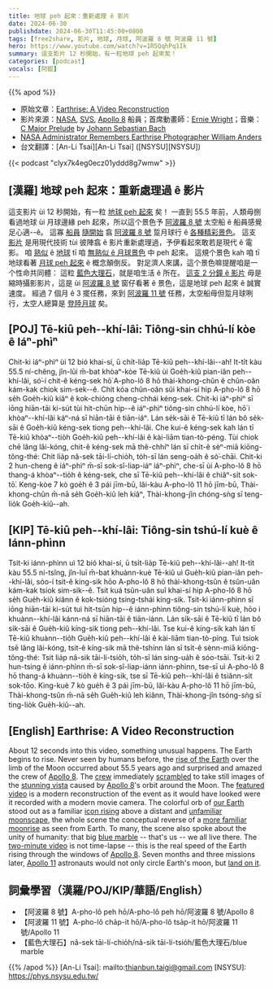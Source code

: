 ```yaml
---
title: 地球 peh 起來：重新處理 ê 影片
date: 2024-06-30
publishdate: 2024-06-30T11:45:00+0800
tags: [free2share, 影片, 地球, 月球, 阿波羅 8 號 阿波羅 11 號]
hero: https://www.youtube.com/watch?v=1R5QqhPq1Ik
summary: 這支影片 12 秒開始，有一粒地球 peh 起來矣！
categories: [podcast]
vocals: [阿錕]
---
```


{{% apod %}}

- 原始文章：[Earthrise: A Video Reconstruction](https://apod.nasa.gov/apod/ap240630.html)
- 影片來源：[NASA][NASA], [SVS][SVS], [Apollo 8][Apollo 8] 船員；首席動畫師：[Ernie Wright][Ernie Wright]；音樂：[C Major Prelude](https://en.wikipedia.org/wiki/Prelude_and_Fugue_in_C_major,_BWV_846) by [Johann Sebastian Bach](https://en.wikipedia.org/wiki/Johann_Sebastian_Bach)
- [NASA Administrator Remembers Earthrise Photographer William Anders](https://www.nasa.gov/news-release/nasa-administrator-remembers-apollo-astronaut-williams-anders/)
- 台文翻譯：[An-Li Tsai][An-Li Tsai] ([NSYSU][NSYSU])

{{< podcast "clyx7k4eg0ecz01yddd8g7wmw" >}}

## [漢羅] 地球 peh 起來：重新處理過 ê 影片
這支影片 ùi 12 秒開始，有一粒 [地球 peh 起來][rise of the Earth] 矣！
一直到 55.5 年前，人類毋捌看過地球 ùi 月球邊緣 peh 起來，所以這个景色予 [阿波羅 8 號][Apollo 8 a] 太空船 ê 船員感覺足心適--ê。
這寡 [船員][crew] [隨開始][scrambled] 翕 [阿波羅 8 號][Apollo 8 b] 踅月球行 ê [各種精彩景色][stunning vista]。
這支 [影片][featured video] 是用現代技術 tùi 彼陣翕 ê 影片重新處理過，予伊看起來敢若是現代 ê 電影。
咱 [熟似][icon rising] ê [地球][our Earth] tī 咱 [無熟似 ê 月球景色][unfamiliar moonscape] 中 peh 起來。
這規个景色 kah 咱 tī 地球看著 [月球 peh 起來][more familiar moonrise] ê 概念顛倒反。
對足濟人來講，這个景色嘛提醒咱是一个性命共同體：
這粒 [藍色大理石][blue marble]，就是咱生活 ê 所在。
[這支 2 分鐘 ê 影片][two-minute video] 毋是縮時攝影影片，這是 ùi [阿波羅 8 號][Apollo 8 c] 窗仔看著 ê 景色，這是地球 peh 起來 ê 誠實速度。
經過 7 個月 ê 3 擺任務，來到 [阿波羅 11 號][Apollo 11] 任務，太空船毋但踅月球咧行，太空人總算是 [登陸月球][land on it] 矣。

## [POJ] Tē-kiû peh--khí-lâi: Tiông-sin chhú-lí kòe ê Iáⁿ-phìⁿ
Chit-ki iáⁿ-phìⁿ ùi 12 bió khai-sí, ū chi̍t-lia̍p Tē-kiû peh--khí-lâi--ah!
It-ti̍t kàu 55.5 ní-chêng, jîn-lūi m̄-bat khòaⁿ-kòe Tē-kiû ùi Goe̍h-kiû pian-iân peh--khí-lâi, só͘-í chit-ê kéng-sek hō͘ A-pho-lô 8 hō thài-khong-chûn ê chûn-oân kám-kak chiok sim-sek--ê.
Chit kóa chûn-oân sûi khai-sí hip A-pho-lô 8 hō se̍h Goe̍h-kiû kiâⁿ ê kok-chióng cheng-chhái kéng-sek.
Chit-ki iáⁿ-phìⁿ sī iōng hiān-tāi ki-su̍t tùi hit-chūn hip--ê iáⁿ-phìⁿ tiông-sin chhú-lí kòe, hō͘ i khòaⁿ--khí-lâi káⁿ-ná sī hiān-tāi ê tiān-iáⁿ.
Lán se̍k-sāi ê Tē-kiû tī lán bô se̍k-sāi ê Goe̍h-kiû kéng-sek tiong peh--khí-lâi.
Che kui-ê kéng-sek kah lán tī Tē-kiû khòaⁿ--tio̍h Goe̍h-kiû peh--khí-lâi ê kài-liām tian-tò-péng.
Tùi chiok chē lâng lâi-kóng, chit-ê kéng-sek mā thê-chhíⁿ lán sī chi̍t-ê sèⁿ-miā kiōng-tông-thé:
Chit lia̍p nâ-sek tāi-lí-chio̍h, to̍h-sī lán seng-oa̍h ê só͘-chāi.
Chit-ki 2 hun-cheng ê iáⁿ-phìⁿ m̄-sī sok-sî-liap-iáⁿ iáⁿ-phìⁿ, che-sī ùi A-pho-lô 8 hō thang-á khòaⁿ--tio̍h ê kéng-sek, che sī Tē-kiû peh--khí-lâi ê chiâⁿ-si̍t sok-tō͘.
Keng-kòe 7 kò goe̍h ê 3 pái jīm-bū, lâi-kàu A-pho-lô 11 hō jīm-bū, Thài-khong-chûn m̄-nā se̍h Goe̍h-kiû leh kiâⁿ, Thài-khong-jîn chóng-sǹg sī teng-lio̍k Goe̍h-kiû--ah.

## [KIP] Tē-kiû peh--khí-lâi: Tiông-sin tshú-lí kuè ê Iánn-phìnn
Tsit-ki iánn-phìnn uì 12 bió khai-sí, ū tsi̍t-lia̍p Tē-kiû peh--khí-lâi--ah!
It-ti̍t kàu 55.5 ní-tsîng, jîn-luī m̄-bat khuànn-kuè Tē-kiû uì Gue̍h-kiû pian-iân peh--khí-lâi, sóo-í tsit-ê kíng-sik hōo A-pho-lô 8 hō thài-khong-tsûn ê tsûn-uân kám-kak tsiok sim-sik--ê.
Tsit kuá tsûn-uân suî khai-sí hip A-pho-lô 8 hō se̍h Gue̍h-kiû kiânn ê kok-tsióng tsing-tshái kíng-sik.
Tsit-ki iánn-phìnn sī iōng hiān-tāi ki-su̍t tuì hit-tsūn hip--ê iánn-phìnn tiông-sin tshú-lí kuè, hōo i khuànn--khí-lâi kánn-ná sī hiān-tāi ê tiān-iánn.
Lán si̍k-sāi ê Tē-kiû tī lán bô si̍k-sāi ê Gue̍h-kiû kíng-sik tiong peh--khí-lâi.
Tse kui-ê kíng-sik kah lán tī Tē-kiû khuànn--tio̍h Gue̍h-kiû peh--khí-lâi ê kài-liām tian-tò-píng.
Tuì tsiok tsē lâng lâi-kóng, tsit-ê kíng-sik mā thê-tshínn lán sī tsi̍t-ê sènn-miā kiōng-tông-thé:
Tsit lia̍p nâ-sik tāi-lí-tsio̍h, to̍h-sī lán sing-ua̍h ê sóo-tsāi.
Tsit-ki 2 hun-tsing ê iánn-phìnn m̄-sī sok-sî-liap-iánn iánn-phìnn, tse-sī uì A-pho-lô 8 hō thang-á khuànn--tio̍h ê kíng-sik, tse sī Tē-kiû peh--khí-lâi ê tsiânn-si̍t sok-tōo.
King-kuè 7 kò gue̍h ê 3 pái jīm-bū, lâi-kàu A-pho-lô 11 hō jīm-bū, Thài-khong-tsûn m̄-nā se̍h Gue̍h-kiû leh kiânn, Thài-khong-jîn tsóng-sǹg sī ting-lio̍k Gue̍h-kiû--ah.

## [English] Earthrise: A Video Reconstruction
About 12 seconds into this video, something unusual happens.
The Earth begins to rise.
Never seen by humans before, the [rise of the Earth][rise of the Earth] over the limb of the Moon occurred about 55.5 years ago and surprised and amazed the crew of [Apollo 8][Apollo 8 a].
The [crew][crew] immediately [scrambled][scrambled] to take still images of the [stunning vista][stunning vista] caused by [Apollo 8][Apollo 8 b]'s orbit around the Moon.
The [featured video][featured video] is a modern reconstruction of the event as it would have looked were it recorded with a modern movie camera.
The colorful orb of [our Earth][our Earth] stood out as a familiar [icon rising][icon rising] above a distant and [unfamiliar moonscape][unfamiliar moonscape], the whole scene the conceptual reverse of a [more familiar moonrise][more familiar moonrise] as seen from Earth.
To many, the scene also spoke about the unity of humanity: that big [blue marble][blue marble] -- that's us -- we all live there.
The [two-minute video][two-minute video] is not time-lapse -- this is the real speed of the Earth rising through the windows of [Apollo 8][Apollo 8 c].
Seven months and three missions later, [Apollo 11][Apollo 11] astronauts would not only circle Earth's moon, but [land on it][land on it].

## 詞彙學習（漢羅/POJ/KIP/華語/English）
- 【阿波羅 8 號】A-pho-lô peh hō/A-pho-lô peh hō/阿波羅 8 號/Apollo 8
- 【阿波羅 11 號】A-pho-lô cha̍p-it hō/A-pho-lô tsa̍p-it hō/阿波羅 11 號/Apollo 11
- 【藍色大理石】nâ-sek tāi-lí-chio̍h/nâ-sik tāi-lí-tsio̍h/藍色大理石/blue marble

{{% /apod %}}
[An-Li Tsai]: mailto:thianbun.taigi@gmail.com
[NSYSU]: https://phys.nsysu.edu.tw/

[copyright]: https://apod.nasa.gov/apod/fap/lib/about_apod.html#srapply
[License3]: https://creativecommons.org/licenses/by/3.0/
[License2]: https://creativecommons.org/licenses/by-nc-nd/2.0/
[NASA]: https://www.nasa.gov/
[SVS]: https://svs.gsfc.nasa.gov/
[Apollo 8]: https://www.nasa.gov/missions/apollo/apollo-8-mission-details/
[Ernie Wright]: https://newsroom.usra.edu/usras-ernest-wright-awarded-nasas-exceptional-public-achievement-award/
[USRA]: https://www.usra.edu/

[rise of the Earth]:https://apod.nasa.gov/apod/ap150906.html
[Apollo 8 a]:https://www.nasa.gov/mission/apollo-8/
[crew]:https://www.nasa.gov/image-article/apollo-8-astronaut-bill-anders-captures-earthrise/
[scrambled]:https://science.nasa.gov/resource/the-story-behind-apollo-8s-famous-earthrise-photo/
[stunning vista]:https://www.nasa.gov/image-article/earthrise-3/
[Apollo 8 b]:https://www.pbs.org/wgbh/americanexperience/features/moon-apollo-8-insider-stories/
[featured video]:https://svs.gsfc.nasa.gov/cgi-bin/details.cgi?aid=4593
[our Earth]:https://science.nasa.gov/earth/facts/
[icon rising]:https://svs.gsfc.nasa.gov/4129
[unfamiliar moonscape]:https://apod.nasa.gov/apod/ap031109.html
[more familiar moonrise]:https://apod.nasa.gov/apod/ap170616.html
[blue marble]:https://en.wikipedia.org/wiki/The_Blue_Marble
[two-minute video]:https://youtu.be/1R5QqhPq1Ik
[Apollo 8 c]:https://www.nytimes.com/2018/12/21/science/earthrise-moon-apollo-nasa.html
[Apollo 11]:https://www.nasa.gov/mission_pages/apollo/missions/apollo11.html
[land on it]:https://apod.nasa.gov/apod/ap981004.html
